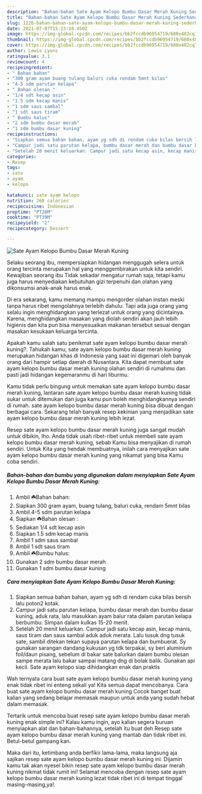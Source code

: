 ```yaml
---
description: "Bahan-bahan Sate Ayam Kelopo Bumbu Dasar Merah Kuning Sederhana Untuk Jualan"
title: "Bahan-bahan Sate Ayam Kelopo Bumbu Dasar Merah Kuning Sederhana Untuk Jualan"
slug: 1226-bahan-bahan-sate-ayam-kelopo-bumbu-dasar-merah-kuning-sederhana-untuk-jualan
date: 2021-07-07T15:23:18.450Z
image: https://img-global.cpcdn.com/recipes/bb2fccdb96954719/680x482cq70/sate-ayam-kelopo-bumbu-dasar-merah-kuning-foto-resep-utama.jpg
thumbnail: https://img-global.cpcdn.com/recipes/bb2fccdb96954719/680x482cq70/sate-ayam-kelopo-bumbu-dasar-merah-kuning-foto-resep-utama.jpg
cover: https://img-global.cpcdn.com/recipes/bb2fccdb96954719/680x482cq70/sate-ayam-kelopo-bumbu-dasar-merah-kuning-foto-resep-utama.jpg
author: Lewis Lyons
ratingvalue: 3.1
reviewcount: 4
recipeingredient:
- " Bahan bahan"
- "300 gram ayam buang tulang baluri cuka rendam 5mnt bilas"
- "4-5 sdm parutan kelapa"
- " Bahan olesan "
- "1/4 sdt kecap asin"
- "1.5 sdm kecap manis"
- "1 sdm saus sambal"
- "1 sdt saus tiram"
- " Bumbu halus"
- "2 sdm bumbu dasar merah"
- "1 sdm bumbu dasar kuning"
recipeinstructions:
- "Siapkan semua bahan bahan, ayam yg sdh di rendam cuka bilas bersih lalu poton2 kotak."
- "Campur jadi satu parutan kelapa, bumbu dasar merah dan bumbu dasar kuning, aduk rata, lalu masukkan ayam balur rata dalam parutan kelapa berbumbu. Simpan dalam kulkas 15-20 menit."
- "Setelah 20 menit keluarkan. Campur jadi satu kecap asin, kecap manis, saus tiram dan saus sambal aduk aduk merata. Lalu tusuk dng tusuk sate, sambil ditekan tekan supaya parutan kelapa dan bumbuerat. Sy gunakan sarangan dandang kukusan yg tdk terpakai, sy beri aluminium foil/daun pisang, sebelum di bakar sate balurkan dalam bumbu olesan sampe merata lalu bakar sampai matang dng di bolak balik. Gunakan api kecil. Sate ayam kelopo siap dihidangkan enak dan praktis"
categories:
- Resep
tags:
- sate
- ayam
- kelopo

katakunci: sate ayam kelopo 
nutrition: 268 calories
recipecuisine: Indonesian
preptime: "PT28M"
cooktime: "PT39M"
recipeyield: "2"
recipecategory: Dessert

---
```



![Sate Ayam Kelopo Bumbu Dasar Merah Kuning](https://img-global.cpcdn.com/recipes/bb2fccdb96954719/680x482cq70/sate-ayam-kelopo-bumbu-dasar-merah-kuning-foto-resep-utama.jpg)

Selaku seorang ibu, mempersiapkan hidangan menggugah selera untuk orang tercinta merupakan hal yang menggembirakan untuk kita sendiri. Kewajiban seorang ibu Tidak sekadar mengatur rumah saja, tetapi kamu juga harus menyediakan kebutuhan gizi terpenuhi dan olahan yang dikonsumsi anak-anak harus enak.

Di era  sekarang, kamu memang mampu mengorder olahan instan meski tanpa harus ribet mengolahnya terlebih dahulu. Tapi ada juga orang yang selalu ingin menghidangkan yang terlezat untuk orang yang dicintainya. Karena, menghidangkan masakan yang diolah sendiri akan jauh lebih higienis dan kita pun bisa menyesuaikan makanan tersebut sesuai dengan masakan kesukaan keluarga tercinta. 



Apakah kamu salah satu penikmat sate ayam kelopo bumbu dasar merah kuning?. Tahukah kamu, sate ayam kelopo bumbu dasar merah kuning merupakan hidangan khas di Indonesia yang saat ini digemari oleh banyak orang dari hampir setiap daerah di Nusantara. Kita dapat membuat sate ayam kelopo bumbu dasar merah kuning olahan sendiri di rumahmu dan pasti jadi hidangan kegemaranmu di hari liburmu.

Kamu tidak perlu bingung untuk memakan sate ayam kelopo bumbu dasar merah kuning, lantaran sate ayam kelopo bumbu dasar merah kuning tidak sukar untuk ditemukan dan juga kamu pun boleh menghidangkannya sendiri di rumah. sate ayam kelopo bumbu dasar merah kuning bisa dibuat dengan berbagai cara. Sekarang telah banyak resep kekinian yang menjadikan sate ayam kelopo bumbu dasar merah kuning lebih lezat.

Resep sate ayam kelopo bumbu dasar merah kuning juga sangat mudah untuk dibikin, lho. Anda tidak usah ribet-ribet untuk membeli sate ayam kelopo bumbu dasar merah kuning, sebab Kamu bisa menyajikan di rumah sendiri. Untuk Kita yang hendak membuatnya, inilah cara menyajikan sate ayam kelopo bumbu dasar merah kuning yang nikamat yang bisa Kamu coba sendiri.

<!--inarticleads1-->

##### Bahan-bahan dan bumbu yang digunakan dalam menyiapkan Sate Ayam Kelopo Bumbu Dasar Merah Kuning:

1. Ambil  ☘️Bahan bahan:
1. Siapkan 300 gram ayam, buang tulang, baluri cuka, rendam 5mnt bilas
1. Ambil 4-5 sdm parutan kelapa
1. Siapkan  ☘️Bahan olesan :
1. Sediakan 1/4 sdt kecap asin
1. Siapkan 1.5 sdm kecap manis
1. Ambil 1 sdm saus sambal
1. Ambil 1 sdt saus tiram
1. Ambil  ☘️Bumbu halus:
1. Gunakan 2 sdm bumbu dasar merah
1. Gunakan 1 sdm bumbu dasar kuning




<!--inarticleads2-->

##### Cara menyiapkan Sate Ayam Kelopo Bumbu Dasar Merah Kuning:

1. Siapkan semua bahan bahan, ayam yg sdh di rendam cuka bilas bersih lalu poton2 kotak.
1. Campur jadi satu parutan kelapa, bumbu dasar merah dan bumbu dasar kuning, aduk rata, lalu masukkan ayam balur rata dalam parutan kelapa berbumbu. Simpan dalam kulkas 15-20 menit.
1. Setelah 20 menit keluarkan. Campur jadi satu kecap asin, kecap manis, saus tiram dan saus sambal aduk aduk merata. Lalu tusuk dng tusuk sate, sambil ditekan tekan supaya parutan kelapa dan bumbuerat. Sy gunakan sarangan dandang kukusan yg tdk terpakai, sy beri aluminium foil/daun pisang, sebelum di bakar sate balurkan dalam bumbu olesan sampe merata lalu bakar sampai matang dng di bolak balik. Gunakan api kecil. Sate ayam kelopo siap dihidangkan enak dan praktis




Wah ternyata cara buat sate ayam kelopo bumbu dasar merah kuning yang enak tidak ribet ini enteng sekali ya! Kita semua dapat mencobanya. Cara buat sate ayam kelopo bumbu dasar merah kuning Cocok banget buat kalian yang sedang belajar memasak maupun untuk anda yang sudah hebat dalam memasak.

Tertarik untuk mencoba buat resep sate ayam kelopo bumbu dasar merah kuning enak simple ini? Kalau kamu ingin, ayo kalian segera buruan menyiapkan alat dan bahan-bahannya, setelah itu buat deh Resep sate ayam kelopo bumbu dasar merah kuning yang mantab dan tidak ribet ini. Betul-betul gampang kan. 

Maka dari itu, ketimbang anda berfikir lama-lama, maka langsung aja sajikan resep sate ayam kelopo bumbu dasar merah kuning ini. Dijamin kamu tak akan nyesel bikin resep sate ayam kelopo bumbu dasar merah kuning nikmat tidak rumit ini! Selamat mencoba dengan resep sate ayam kelopo bumbu dasar merah kuning lezat tidak ribet ini di tempat tinggal masing-masing,ya!.

